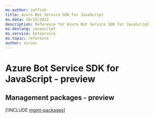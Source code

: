 ```yaml
---
ms.author: jeffish
title: Azure Bot Service SDK for JavaScript
ms.data: 10/25/2022
description: Reference for Azure Bot Service SDK for JavaScript
ms.devlang: javascript
ms.service: botservice
ms.topic: reference
author: xirzec
---
```

# Azure Bot Service SDK for JavaScript - preview

## Management packages - preview
[!INCLUDE [mgmt-packages](bot-service-mgmt-index.md)]